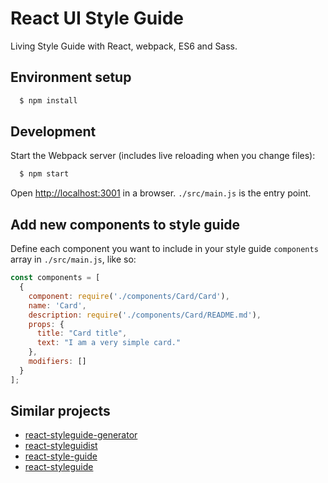 # React UI Style Guide

Living Style Guide with React, webpack, ES6 and Sass.

## Environment setup

```sh
  $ npm install
```

## Development

Start the Webpack server (includes live reloading when you change files):

```sh
  $ npm start
```

Open [http://localhost:3001](http://localhost:3001) in a browser. `./src/main.js` is the entry point.

## Add new components to style guide

Define each component you want to include in your style guide `components` array in `./src/main.js`, like so:

```javascript
const components = [
  {
    component: require('./components/Card/Card'),
    name: 'Card',
    description: require('./components/Card/README.md'),
    props: {
      title: "Card title",
      text: "I am a very simple card."
    },
    modifiers: []
  }
];
```

## Similar projects

- [react-styleguide-generator](https://github.com/pocotan001/react-styleguide-generator)
- [react-styleguidist](https://github.com/sapegin/react-styleguidist)
- [react-style-guide](https://github.com/alexlande/react-style-guide)
- [react-styleguide](https://github.com/jmfurlott/react-styleguide)
